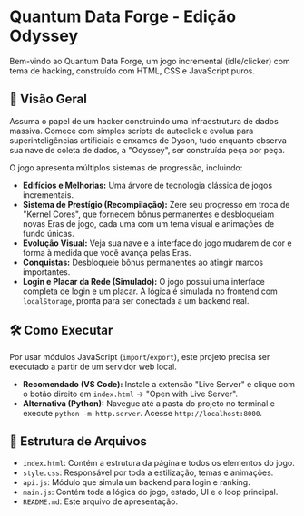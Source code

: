 # Quantum Data Forge - Edição Odyssey

Bem-vindo ao Quantum Data Forge, um jogo incremental (idle/clicker) com tema de hacking, construído com HTML, CSS e JavaScript puros.

## 🚀 Visão Geral

Assuma o papel de um hacker construindo uma infraestrutura de dados massiva. Comece com simples scripts de autoclick e evolua para superinteligências artificiais e enxames de Dyson, tudo enquanto observa sua nave de coleta de dados, a "Odyssey", ser construída peça por peça.

O jogo apresenta múltiplos sistemas de progressão, incluindo:
-   **Edifícios e Melhorias:** Uma árvore de tecnologia clássica de jogos incrementais.
-   **Sistema de Prestígio (Recompilação):** Zere seu progresso em troca de "Kernel Cores", que fornecem bônus permanentes e desbloqueiam novas Eras de jogo, cada uma com um tema visual e animações de fundo únicas.
-   **Evolução Visual:** Veja sua nave e a interface do jogo mudarem de cor e forma à medida que você avança pelas Eras.
-   **Conquistas:** Desbloqueie bônus permanentes ao atingir marcos importantes.
-   **Login e Placar da Rede (Simulado):** O jogo possui uma interface completa de login e um placar. A lógica é simulada no frontend com `localStorage`, pronta para ser conectada a um backend real.

## 🛠️ Como Executar

Por usar módulos JavaScript (`import`/`export`), este projeto precisa ser executado a partir de um servidor web local.

-   **Recomendado (VS Code):** Instale a extensão "Live Server" e clique com o botão direito em `index.html` -> "Open with Live Server".
-   **Alternativa (Python):** Navegue até a pasta do projeto no terminal e execute `python -m http.server`. Acesse `http://localhost:8000`.

## 📁 Estrutura de Arquivos

-   `index.html`: Contém a estrutura da página e todos os elementos do jogo.
-   `style.css`: Responsável por toda a estilização, temas e animações.
-   `api.js`: Módulo que simula um backend para login e ranking.
-   `main.js`: Contém toda a lógica do jogo, estado, UI e o loop principal.
-   `README.md`: Este arquivo de apresentação.